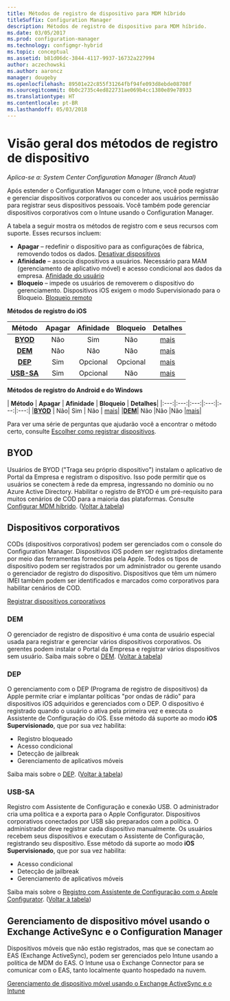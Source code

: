 ```yaml
---
title: Métodos de registro de dispositivo para MDM híbrido
titleSuffix: Configuration Manager
description: Métodos de registro de dispositivo para MDM híbrido.
ms.date: 03/05/2017
ms.prod: configuration-manager
ms.technology: configmgr-hybrid
ms.topic: conceptual
ms.assetid: b81d06dc-3844-4117-9937-16732a227994
author: aczechowski
ms.author: aaroncz
manager: dougeby
ms.openlocfilehash: 89501e22c855f31264fbf94fe093d8ebde08708f
ms.sourcegitcommit: 0b0c2735c4ed822731ae069b4cc1380e89e78933
ms.translationtype: HT
ms.contentlocale: pt-BR
ms.lasthandoff: 05/03/2018
---
```

# <a name="overview-of-device-enrollment-methods"></a>Visão geral dos métodos de registro de dispositivo

*Aplica-se a: System Center Configuration Manager (Branch Atual)*

Após estender o Configuration Manager com o Intune, você pode registrar e gerenciar dispositivos corporativos ou conceder aos usuários permissão para registrar seus dispositivos pessoais. Você também pode gerenciar dispositivos corporativos com o Intune usando o Configuration Manager.

A tabela a seguir mostra os métodos de registro com e seus recursos com suporte. Esses recursos incluem:
- **Apagar** – redefinir o dispositivo para as configurações de fábrica, removendo todos os dados. [Desativar dispositivos](../deploy-use/wipe-lock-reset-devices.md)
- **Afinidade** – associa dispositivos a usuários. Necessário para MAM (gerenciamento de aplicativo móvel) e acesso condicional aos dados da empresa. [Afinidade do usuário](../deploy-use/user-affinity-for-hybrid-managed-devices.md)
- **Bloqueio** – impede os usuários de removerem o dispositivo do gerenciamento. Dispositivos iOS exigem o modo Supervisionado para o Bloqueio. [Bloqueio remoto](../deploy-use/wipe-lock-reset-devices.md#remote-lock)

**Métodos de registro do iOS**

| **Método** |  **Apagar** |  **Afinidade**    |   **Bloqueio** | **Detalhes** |
|:---:|:---:|:---:|:---:|:---:|
|**[BYOD](#byod)** | Não|    Sim |   Não | [mais](../deploy-use/enable-platform-enrollment.md)|
|**[DEM](#dem)**|   Não |Não |Não  | [mais](../deploy-use/enroll-devices-with-device-enrollment-manager.md)|
|**[DEP](#dep)**|   Sim |   Opcional |  Opcional|[mais](../deploy-use/ios-device-enrollment-program-for-hybrid.md)|
|**[USB-SA](#usb-sa)**| Sim |   Opcional |  Não| [mais](../deploy-use/ios-hybrid-enrollment-using-apple-configurator.md)|

**Métodos de registro do Android e do Windows**

| **Método** |  **Apagar** |  **Afinidade**    |   **Bloqueio** | **Detalhes**|
|:---:|:---:|:---:|:---:|:---:|:---:|
|**[BYOD](#byod)** | Não|    Sim |   Não | [mais](../deploy-use/enroll-hybrid-windows.md)|
|**[DEM](#dem)**|   Não |Não |Não  |[mais](../deploy-use/enroll-devices-with-device-enrollment-manager.md)|

Para ver uma série de perguntas que ajudarão você a encontrar o método certo, consulte [Escolher como registrar dispositivos](/intune/get-started/choose-how-to-enroll-devices1).

## <a name="byod"></a>BYOD
Usuários de BYOD ("Traga seu próprio dispositivo") instalam o aplicativo de Portal da Empresa e registram o dispositivo. Isso pode permitir que os usuários se conectem à rede da empresa, ingressando no domínio ou no Azure Active Directory. Habilitar o registro de BYOD é um pré-requisito para muitos cenários de COD para a maioria das plataformas. Consulte [Configurar MDM híbrido](../deploy-use/setup-hybrid-mdm.md). ([Voltar à tabela](#overview-of-device-enrollment-methods))

## <a name="corporate-owned-devices"></a>Dispositivos corporativos
CODs (dispositivos corporativos) podem ser gerenciados com o console do Configuration Manager. Dispositivos iOS podem ser registrados diretamente por meio das ferramentas fornecidas pela Apple. Todos os tipos de dispositivo podem ser registrados por um administrador ou gerente usando o gerenciador de registro do dispositivo. Dispositivos que têm um número IMEI também podem ser identificados e marcados como corporativos para habilitar cenários de COD.

[Registrar dispositivos corporativos](../deploy-use/enroll-company-owned-devices.md)

### <a name="dem"></a>DEM
O gerenciador de registro de dispositivo é uma conta de usuário especial usada para registrar e gerenciar vários dispositivos corporativos. Os gerentes podem instalar o Portal da Empresa e registrar vários dispositivos sem usuário. Saiba mais sobre o [DEM](../deploy-use/enroll-devices-with-device-enrollment-manager.md). ([Voltar à tabela](#overview-of-device-enrollment-methods))

### <a name="dep"></a>DEP
O gerenciamento com o DEP (Programa de registro de dispositivos) da Apple permite criar e implantar políticas "por ondas de rádio" para dispositivos iOS adquiridos e gerenciados com o DEP. O dispositivo é registrado quando o usuário o ativa pela primeira vez e executa o Assistente de Configuração do iOS. Esse método dá suporte ao modo **iOS Supervisionado**, que por sua vez habilita:
  - Registro bloqueado
  - Acesso condicional
  - Detecção de jailbreak
  - Gerenciamento de aplicativos móveis

Saiba mais sobre o [DEP](../deploy-use/ios-device-enrollment-program-for-hybrid.md). ([Voltar à tabela](#overview-of-device-enrollment-methods))

### <a name="usb-sa"></a>USB-SA
Registro com Assistente de Configuração e conexão USB. O administrador cria uma política e a exporta para o Apple Configurator. Dispositivos corporativos conectados por USB são preparados com a política. O administrador deve registrar cada dispositivo manualmente. Os usuários recebem seus dispositivos e executam o Assistente de Configuração, registrando seu dispositivo. Esse método dá suporte ao modo **iOS Supervisionado**, que por sua vez habilita:
  - Acesso condicional
  - Detecção de jailbreak
  - Gerenciamento de aplicativos móveis

Saiba mais sobre o [Registro com Assistente de Configuração com o Apple Configurator](../deploy-use/ios-hybrid-enrollment-using-apple-configurator.md). ([Voltar à tabela](#overview-of-device-enrollment-methods))

## <a name="mobile-device-management-with-exchange-activesync-and-configuration-manager"></a>Gerenciamento de dispositivo móvel usando o Exchange ActiveSync e o Configuration Manager
Dispositivos móveis que não estão registrados, mas que se conectam ao EAS (Exchange ActiveSync), podem ser gerenciados pelo Intune usando a política de MDM do EAS. O Intune usa o Exchange Connector para se comunicar com o EAS, tanto localmente quanto hospedado na nuvem.

[Gerenciamento de dispositivo móvel usando o Exchange ActiveSync e o Intune](../deploy-use/manage-mobile-devices-with-exchange-activesync.md)
